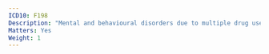 ```yaml
---
ICD10: F198
Description: "Mental and behavioural disorders due to multiple drug use and use of other psychoactive substances: Other mental and behavioural disorders"
Matters: Yes
Weight: 1
---
```

